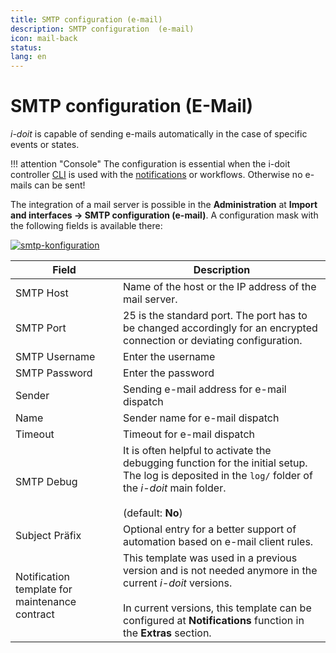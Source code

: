 ```yaml
---
title: SMTP configuration (e-mail)
description: SMTP configuration  (e-mail)
icon: mail-back
status:
lang: en
---
```


# SMTP configuration (E-Mail)

_i-doit_ is capable of sending e-mails automatically in the case of specific events or states.

!!! attention "Console"
    The configuration is essential when the i-doit controller [CLI](./cli/index.md) is used with the [notifications](../evaluation/notifications.md) or workflows. Otherwise no e-mails can be sent!

The integration of a mail server is possible in the **Administration** at **Import and interfaces → SMTP configuration (e-mail)**. A configuration mask with the following fields is available there:

[![smtp-konfiguration](../assets/images/en/automation-and-integration/smtp/1.png)](../assets/images/en/automation-and-integration/smtp/1.png)

| Field                                          | Description                                                                                                                                                                                                                   |
| ---------------------------------------------- | ----------------------------------------------------------------------------------------------------------------------------------------------------------------------------------------------------------------------------- |
| SMTP Host                                      | Name of the host or the IP address of the mail server.                                                                                                                                                                        |
| SMTP Port                                      | 25 is the standard port. The port has to be changed accordingly for an encrypted connection or deviating configuration.                                                                                                       |
| SMTP Username                                  | Enter the username                                                                                                                                                                                                            |
| SMTP Password                                  | Enter the password                                                                                                                                                                                                            |
| Sender                                         | Sending e-mail address for e-mail dispatch                                                                                                                                                                                    |
| Name                                           | Sender name for e-mail dispatch                                                                                                                                                                                               |
| Timeout                                        | Timeout for e-mail dispatch                                                                                                                                                                                                   |
| SMTP Debug                                     | It is often helpful to activate the debugging function for the initial setup. The log is deposited in the `log/` folder of the _i-doit_ main folder.<br><br>(default: **No**)                                                 |
| Subject Präfix                                 | Optional entry for a better support of automation based on e-mail client rules.                                                                                                                                               |
| Notification template for maintenance contract | This template was used in a previous version and is not needed anymore in the current _i-doit_ versions.<br><br>In current versions, this template can be configured at **Notifications** function in the **Extras** section. |
